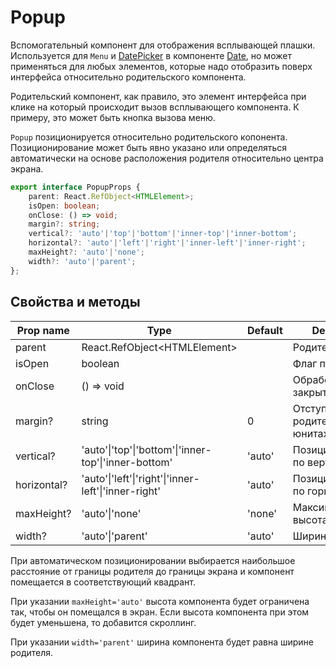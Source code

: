 # Popup
Вспомогательный компонент для отображения всплывающей плашки. Используется для `Menu` и [DatePicker](../DatePicker.md) в компоненте [Date](../Date.md), но может применяться для любых элементов, которые надо отобразить поверх интерфейса относительно родительского компонента.

Родительский компонент, как правило, это элемент интерфейса при клике на который происходит вызов всплывающего компонента. К примеру, это может быть кнопка вызова меню.

`Popup` позиционируется относительно родительского копонента. Позиционирование может быть явно указано или определяться автоматически на основе расположения родителя относительно центра экрана.

```ts
export interface PopupProps {
    parent: React.RefObject<HTMLElement>;
    isOpen: boolean;
    onClose: () => void;
    margin?: string;
    vertical?: 'auto'|'top'|'bottom'|'inner-top'|'inner-bottom';
    horizontal?: 'auto'|'left'|'right'|'inner-left'|'inner-right';
    maxHeight?: 'auto'|'none';
    width?: 'auto'|'parent';
};
```

## Свойства и методы
|Prop name|Type|Default|Description|
|---------|----|-------|-----------|
|parent|React.RefObject\<HTMLElement\>||Родитель|
|isOpen|boolean||Флаг показа|
|onClose|() => void||Обработчик закрытия|
|margin?|string|0|Отступ от родителя в css-юнитах
vertical?|'auto'\|'top'\|'bottom'\|'inner-top'\|'inner-bottom'|'auto'|Позиционирование по вертикали
horizontal?|'auto'\|'left'\|'right'\|'inner-left'\|'inner-right'|'auto'|Позиционирование по горизонтали
maxHeight?|'auto'\|'none'|'none'|Максимальная высота
width?|'auto'\|'parent'|'auto'|Ширина

При автоматическом позиционировании выбирается наибольшое расстояние от границы родителя до границы экрана и компонент помещается в соответствующий квадрант.

При указании `maxHeight='auto'` высота компонента будет ограничена так, чтобы он помещался в экран. Если высота компонента при этом будет уменьшена, то добавится скроллинг.

При указании `width='parent'` ширина компонента будет равна ширине родителя.

